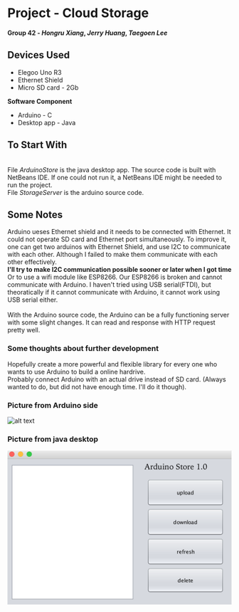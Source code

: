 # Project - Cloud Storage
**Group 42 - _Hongru Xiang_, _Jerry Huang_, _Taegoen Lee_**
## Devices Used
- Elegoo Uno R3
- Ethernet Shield
- Micro SD card - 2Gb

**Software Component**
- Arduino - C
- Desktop app - Java

## To Start With
<br> File _ArduinoStore_ is the java desktop app. The source code is built with NetBeans IDE. If one could not run it, a NetBeans IDE might be needed to run the project.
<br> File _StorageServer_ is the arduino source code.
## Some Notes
Arduino ueses Ethernet shield and it needs to be connected with Ethernet. It could not operate SD card and Ethernet port simultaneously. To improve it, one can get two arduinos with Ethernet Shield, and use I2C to communicate with each other. Although I failed to make them communicate with each other effectively.
<br> **I'll try to make I2C communication possible sooner or later when I got time**
<br> Or to use a wifi module like ESP8266. Our ESP8266 is broken and cannot communicate with Arduino. I haven't tried using USB serial(FTDI), but theoratically if it cannot communicate with Arduino, it cannot work using USB serial either.
<br>
<br> With the Arduino source code, the Arduino can be a fully functioning server with some slight changes. It can read and response with HTTP request pretty well.

### Some thoughts about further development
Hopefully create a more powerful and flexible library for every one who wants to use Arduino to build a online hardrive.
<br> Probably connect Arduino with an actual drive instead of SD card. (Always wanted to do, but did not have enough time. I'll do it though).
### Picture from Arduino side
![alt text](arduino_pic.PNG)
### Picture from java desktop
![alt text](desktop_pic.png)
